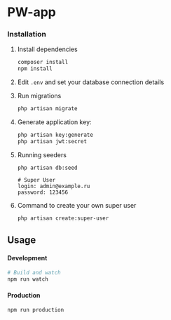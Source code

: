 # PW-app

### Installation
1. Install dependencies
    ```bash
    composer install
    npm install 
    ```
2. Edit `.env` and set your database connection details
3. Run migrations
    ```bash
    php artisan migrate   
    ```
4. Generate application key:
    ```bash
    php artisan key:generate
    php artisan jwt:secret
    ```
5. Running seeders
    ```
    php artisan db:seed 
   
   # Super User 
    login: admin@example.ru
    password: 123456
   
    ``` 
   
6. Command to create your own super user
    ```bash
    php artisan create:super-user
    ``` 
## Usage

#### Development

```bash
# Build and watch
npm run watch
```

#### Production

```bash
npm run production
```
